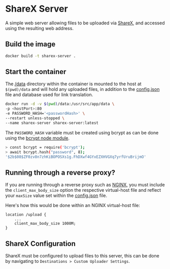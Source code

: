 # ShareX Server

A simple web server allowing files to be uploaded via [ShareX](https://sharex.github.io/), and accessed using the resulting web address.

## Build the image

```bash
docker build -t sharex-server .
```

## Start the container
The [/data](data/) directory within the container is mounted to the host at `$(pwd)/data` and will hold any uploaded files, in addition to the [config.json](data/config.json) file and database used for link translation.

```bash
docker run -d -v $(pwd)/data:/usr/src/app/data \
-p <hostPort>:80 
-e PASSWORD_HASH='<passwordHash>' \
--restart unless-stopped \
--name sharex-server sharex-server:latest
```

The `PASSWORD_HASH` variable must be created using bcrypt as can be done using the [bcrypt node module](https://www.npmjs.com/package/bcrypt).

```bash
> const bcrypt = require('bcrypt');
> await bcrypt.hash("password", 8);
'$2b$08$ZF0zv8n7zhKiBOPOSXs1g.FhDXwf4GYxEZXHVGXq7yrfUruBrijmO'
```

## Running through a reverse proxy?

If you are running through a reverse proxy such as [NGINX](https://www.nginx.com/), you must include the `client_max_body_size` option the respective virtual-host file and reflect your `maxSize` value set within the [config.json](data/config.json) file.

Here's how this would be done within an NGINX virtual-host file:

```nginx
location /upload {
    ...
    client_max_body_size 1000M;
}
```

## ShareX Configuration

ShareX must be configured to upload files to this server, this can be done by navigating to `Destinations > Custom Uploader Settings`.

